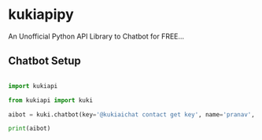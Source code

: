 # kukiapipy
An Unofficial Python API Library to Chatbot for FREE...

## Chatbot Setup 

```py

import kukiapi

from kukiapi import kuki

aibot = kuki.chatbot(key='@kukiaichat contact get key', name='pranav', owner='moezilla', msg='hi')

print(aibot)

```


